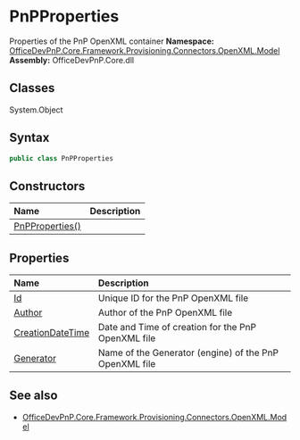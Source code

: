 # PnPProperties
Properties of the PnP OpenXML container
**Namespace:** [OfficeDevPnP.Core.Framework.Provisioning.Connectors.OpenXML.Model](OfficeDevPnP.Core.Framework.Provisioning.Connectors.OpenXML.Model.md)
**Assembly:** OfficeDevPnP.Core.dll
## Classes
System.Object
## Syntax
```C#
public class PnPProperties
```
## Constructors
|**Name**|**Description**|
|:-----|:-----|
| [PnPProperties()](PnPPropertiesconstructor1details.md) | 
## Properties
|**Name**|**Description**|
|:-----|:-----|
| [Id](PnPProperties.Id.md) | Unique ID for the PnP OpenXML file
| [Author](PnPProperties.Author.md) | Author of the PnP OpenXML file
| [CreationDateTime](PnPProperties.CreationDateTime.md) | Date and Time of creation for the PnP OpenXML file
| [Generator](PnPProperties.Generator.md) | Name of the Generator (engine) of the PnP OpenXML file
## See also
- [OfficeDevPnP.Core.Framework.Provisioning.Connectors.OpenXML.Model](OfficeDevPnP.Core.Framework.Provisioning.Connectors.OpenXML.Model.md)
